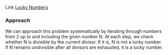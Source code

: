 Link [Lucky Numbers](https://www.geeksforgeeks.org/problems/lucky-numbers2911/1)

### Approach

We can approach this problem systematically by iterating through numbers from 2 up to and including the given number N. At each step, we check whether N is divisible by the current divisor. If it is, N is not a lucky number. If N remains undivisible after all divisors are exhausted, it is a lucky number.



